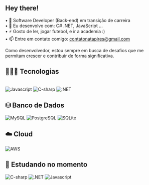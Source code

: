 <h2 align="left"> Hey there! </h2>

• 🏢 Software Developer (Back-end) em transição de carreira <br>
• 🧰 Eu desenvolvo com: C# .NET, JavaScript ...<br>
• ⚡ Gosto de ler, jogar futebol, e ir a academia :) <br>
• 📫 Entre em contato comigo: contatonatapires@gmail.com <br>

Como desenvolvedor, estou sempre em busca de desafios que me permitam crescer e contribuir de forma significativa.


<!-- <div align="center">  
  <img width="49%" height="195px" src="https://github-readme-stats.vercel.app/api?username=Natapires&show_icons=true&count_private=true&hide_border=true&title_color=FBFCFC&icon_color=FBFCFC&text_color=c9d1d9&bg_color=0d1117" alt="Nata Pires github stats" />
  <img width="41%" height="195px" src="https://github-readme-stats.vercel.app/api/top-langs/?username=Natapires&layout=compact&hide_border=true&title_color=FBFCFC&text_color=ff91a4&bg_color=0d1117" />
</div> -->


## 👨🏾‍💻 Tecnologias 
  <div style="display: inline_block"><br> 
<!--<img align="center" alt="Html" src="https://skillicons.dev/icons?i=html"/>
<img align="center" alt="Css" src="https://skillicons.dev/icons?i=css"/>-->
<img align="center" alt="Javascript" src="https://skillicons.dev/icons?i=js"/>
<img align="center" alt="C-sharp" src="https://skillicons.dev/icons?i=cs" />   
<img align="center" alt=".NET" src="https://skillicons.dev/icons?i=dotnet" />

## ⛁ Banco de Dados
<img align="center" alt="MySQL" src="https://skillicons.dev/icons?i=mysql" />
<img align="center" alt="PostgreSQL" src="https://skillicons.dev/icons?i=postgres" />
<img align="center" alt="SQLite" src="https://skillicons.dev/icons?i=sqlite" />

## ☁️ Cloud 
<img align="center" alt="AWS" src="https://skillicons.dev/icons?i=aws" />
<!--<img align="center" alt="Vercel" src="https://skillicons.dev/icons?i=vercel" />-->


## 🚀 Estudando no momento 
<img align="center" alt="C-sharp" src="https://skillicons.dev/icons?i=cs" />   
<img align="center" alt=".NET" src="https://skillicons.dev/icons?i=dotnet" />
<img align="center" alt="Javascript" src="https://skillicons.dev/icons?i=js"/>
<!--<img align="center" alt="MongoDB" src="https://skillicons.dev/icons?i=mongodb" />
<img align="center" alt="AZURE" src="https://skillicons.dev/icons?i=azure" />-->
  </div>    
